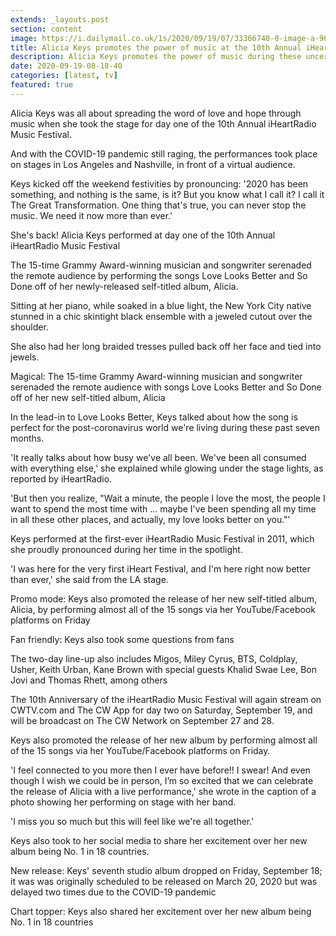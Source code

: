 ```yaml
---
extends: _layouts.post
section: content
image: https://i.dailymail.co.uk/1s/2020/09/19/07/33366740-0-image-a-96_1600497633086.jpg 
title: Alicia Keys promotes the power of music at the 10th Annual iHeartRadio Music Festival 
description: Alicia Keys promotes the power of music during these uncertain times at the 10th Annual iHeartRadio Music Festival We need it now more than ever, she said from the LA stage. 
date: 2020-09-19-08-18-40 
categories: [latest, tv] 
featured: true 
--- 
```

Alicia Keys was all about spreading the word of love and hope through music when she took the stage for day one of the 10th Annual iHeartRadio Music Festival. 

And with the COVID-19 pandemic still raging, the performances took place on stages in Los Angeles and Nashville, in front of a virtual audience.

Keys kicked off the weekend festivities by pronouncing: '2020 has been something, and nothing is the same, is it? But you know what I call it? I call it The Great Transformation. One thing that's true, you can never stop the music. We need it now more than ever.'

She's back! Alicia Keys performed at day one of the 10th Annual iHeartRadio Music Festival

The 15-time Grammy Award-winning musician and songwriter serenaded the remote audience by performing the songs Love Looks Better and So Done off of her newly-released self-titled album, Alicia.

Sitting at her piano, while soaked in a blue light, the New York City native stunned in a chic skintight black ensemble with a jeweled cutout over the shoulder.

She also had her long braided tresses pulled back off her face and tied into jewels.

Magical: The 15-time Grammy Award-winning musician and songwriter serenaded the remote audience with songs Love Looks Better and So Done off of her new self-titled album, Alicia

In the lead-in to Love Looks Better, Keys talked about how the song is perfect for the post-coronavirus world we're living during these past seven months.

'It really talks about how busy we've all been. We've been all consumed with everything else,' she explained while glowing under the stage lights, as reported by iHeartRadio.

'But then you realize, "Wait a minute, the people I love the most, the people I want to spend the most time with ... maybe I've been spending all my time in all these other places, and actually, my love looks better on you."' 

Keys performed at the first-ever iHeartRadio Music Festival in 2011, which she proudly pronounced during her time in the spotlight. 

'I was here for the very first iHeart Festival, and I'm here right now better than ever,' she said from the LA stage. 

Promo mode: Keys also promoted the release of her new self-titled album, Alicia, by performing almost all of the 15 songs via her YouTube/Facebook platforms on Friday

Fan friendly: Keys also took some questions from fans

The two-day line-up also includes Migos, Miley Cyrus, BTS, Coldplay, Usher, Keith Urban, Kane Brown with special guests Khalid Swae Lee, Bon Jovi and Thomas Rhett, among others 

The 10th Anniversary of the iHeartRadio Music Festival will again stream on CWTV.com and The CW App for day two on Saturday, September 19, and will be broadcast on The CW Network on September 27 and 28.      

Keys also promoted the release of her new album by performing almost all of the 15 songs via her YouTube/Facebook platforms on Friday. 

'I feel connected to you more then I ever have before!! I swear! And even though I wish we could be in person, I’m so excited that we can celebrate the release of Alicia with a live performance,' she wrote in the caption of a photo showing her performing on stage with her band.

'I miss you so much but this will feel like we're all together.'

Keys also took to her social media to share her excitement over her new album being No. 1 in 18 countries.

New release: Keys' seventh studio album dropped on Friday, September 18; it was was originally scheduled to be released on March 20, 2020 but was delayed two times due to the COVID-19 pandemic

Chart topper: Keys also shared her excitement over her new album being No. 1 in 18 countries

